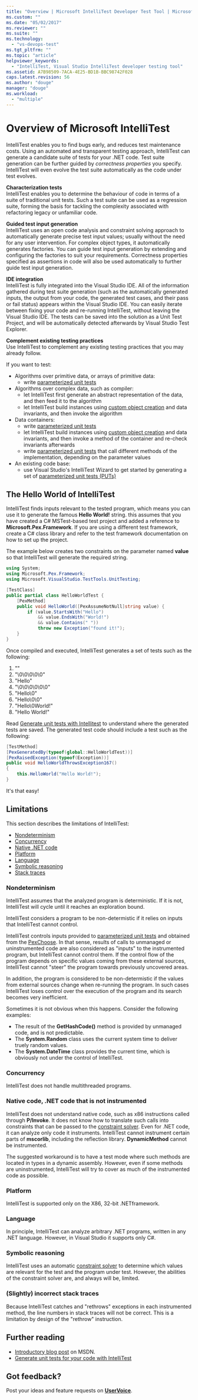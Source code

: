 ```yaml
---
title: "Overview | Microsoft IntelliTest Developer Test Tool | Microsoft Docs"
ms.custom: ""
ms.date: "05/02/2017"
ms.reviewer: ""
ms.suite: ""
ms.technology: 
  - "vs-devops-test"
ms.tgt_pltfrm: ""
ms.topic: "article"
helpviewer_keywords: 
  - "IntelliTest, Visual Studio IntelliTest developer testing tool"
ms.assetid: A7B98509-7ACA-4E25-BD1B-BBC98742F028
caps.latest.revision: 56
ms.author: "douge"
manager: "douge"
ms.workload: 
  - "multiple"
---
```

# Overview of Microsoft IntelliTest

IntelliTest enables you to find bugs early, and 
reduces test maintenance costs. Using an automated 
and transparent testing approach, IntelliTest can 
generate a candidate suite of tests for your .NET 
code. Test suite generation can be further guided by 
*correctness properties* you specify. IntelliTest 
will even evolve the test suite automatically as the 
code under test evolves.

**Characterization tests**  
IntelliTest enables you to determine the behaviour of 
code in terms of a suite of traditional unit tests. 
Such a test suite can be used as a regression suite, 
forming the basis for tackling the complexity 
associated with refactoring legacy or unfamiliar code.

**Guided test input generation**  
IntelliTest uses an open code analysis and constraint 
solving approach to automatically generate precise 
test input values; usually without the need for any 
user intervention. For complex object types, it 
automatically generates factories. You can guide test
input generation by extending and configuring the 
factories to suit your requirements. Correctness 
properties specified as assertions in code will also be 
used automatically to further guide test input 
generation.

**IDE integration**  
IntelliTest is fully integrated into the Visual 
Studio IDE. All of the information gathered during 
test suite generation (such as the automatically 
generated inputs, the output from your code, the
generated test cases, and their pass or fail status) 
appears within the Visual Studio IDE. You can easily
iterate between fixing your code and re-running 
IntelliTest, without leaving the Visual Studio IDE. 
The tests can be saved into the solution as a Unit 
Test Project, and will be automatically detected 
afterwards by Visual Studio Test Explorer.

**Complement existing testing practices**  
Use IntelliTest to complement any existing testing 
practices that you may already follow.

If you want to test:

* Algorithms over primitive data, or arrays of primitive data:
  * write [parameterized unit tests](test-generation.md#parameterized-unit-testing)
* Algorithms over complex data, such as compiler:
  * let IntelliTest first generate an abstract representation of the data, and then feed it to the algorithm
  * let IntelliTest build instances using [custom object creation](input-generation.md#objects) and data invariants, and then invoke the algorithm
* Data containers:
  * write [parameterized unit tests](test-generation.md#parameterized-unit-testing)
  * let IntelliTest build instances using [custom object creation](input-generation.md#objects) and data invariants, and then invoke a method of the container and re-check invariants afterwards
  * write [parameterized unit tests](test-generation.md#parameterized-unit-testing) that call different methods of the implementation, depending on the parameter values
* An existing code base:
  * use Visual Studio's IntelliTest Wizard to get started by generating a set of [parameterized unit tests (PUTs)](test-generation.md#parameterized-unit-testing)

<a name="hello-world"></a>
## The Hello World of IntelliTest

IntelliTest finds inputs relevant to the tested 
program, which means you can use it to generate the 
famous **Hello World!** string. this assumes that 
you have created a C# MSTest-based test project and 
added a reference to **Microsoft.Pex.Framework**. If 
you are using a different test framework, create a C#
class library and refer to the test framework documentation
on how to set up the project.

The example below creates two constraints on the 
parameter named **value** so that IntelliTest will 
generate the required string.

```csharp
using System;
using Microsoft.Pex.Framework; 
using Microsoft.VisualStudio.TestTools.UnitTesting; 

[TestClass]
public partial class HelloWorldTest {
    [PexMethod]
    public void HelloWorld([PexAssumeNotNull]string value) {
        if (value.StartsWith("Hello")
            && value.EndsWith("World!")
            && value.Contains(" "))
            throw new Exception("found it!");
    }
}
```

Once compiled and executed, IntelliTest generates a 
set of tests such as the following:

1. ""
2. "\0\0\0\0\0"
3. "Hello"
4. "\0\0\0\0\0\0"
5. "Hello\0"
6. "Hello\0\0"
7. "Hello\0World!"
8. "Hello World!"

Read [Generate unit tests with Intellitest](../../test/generate-unit-tests-for-your-code-with-intellitest.md) to understand where the generated tests are saved. The generated test code should include a test such as the following:

```csharp
[TestMethod]
[PexGeneratedBy(typeof(global::HelloWorldTest))]
[PexRaisedException(typeof(Exception))]
public void HelloWorldThrowsException167()
{
    this.HelloWorld("Hello World!");
}
```

It's that easy!

## <a name="limitations"></a> Limitations

This section describes the limitations of IntelliTest:

* [Nondeterminism](#nondeterminism)
* [Concurrency](#concurrency)
* [Native .NET code](#native-code)
* [Platform](#platform)
* [Language](#language)
* [Symbolic reasoning](#symbolic-reasoning)
* [Stack traces](#incorrect-stack)

<a name="nondeterminism"></a>
### Nondeterminism

IntelliTest assumes that the analyzed program is 
deterministic. If it is not, IntelliTest will cycle
until it reaches an exploration bound.

IntelliTest considers a program to be non-determistic
if it relies on inputs that IntelliTest cannot control.

IntelliTest controls inputs provided to 
[parameterized unit tests](test-generation.md#parameterized-unit-testing)
and obtained from the 
[PexChoose](static-helper-classes.md#pexchoose). 
In that sense, results of calls to unmanaged or 
uninstrumented code are also considered as "inputs" 
to the instrumented program, but IntelliTest cannot 
control them. If the control flow of the program 
depends on specific values coming from these external
sources, IntelliTest cannot "steer" the program 
towards previously uncovered areas. 

In addition, the
program is considered to be non-determistic if the 
values from external sources change when re-running 
the program. In such cases IntelliTest loses control 
over the execution of the program and its search 
becomes very inefficient.

Sometimes it is not obvious when this happens. 
Consider the following examples:

* The result of the **GetHashCode()** method is 
  provided by unmanaged code, and is not predictable.
* The **System.Random** class uses the current system 
  time to deliver truely random values.
* The **System.DateTime** class provides the current 
  time, which is obviously not under the control of 
  IntelliTest.

<a name="concurrency"></a>
### Concurrency

IntelliTest does not handle multithreaded programs.

<a name="native-code"></a>
### Native code, .NET code that is not instrumented

IntelliTest does not understand native code, such as 
x86 instructions called through **P/Invoke**. It does
not know how to translate such calls into constraints
that can be passed to the 
[constraint solver](input-generation.md#constraint-solver). 
Even for .NET code, it can analyze only code it 
instruments. IntelliTest cannot instrument certain 
parts of **mscorlib**, including the reflection 
library. **DynamicMethod** cannot be instrumented. 

The suggested workaround is to have a test mode 
where such methods are located in types in a dynamic 
assembly. However, even if some methods are uninstrumented, 
IntelliTest will try to cover as much of the 
instrumented code as possible.

<a name="platform"></a>
### Platform

IntelliTest is supported only on the X86, 32-bit .NETframework.

<a name="language"></a>
### Language

In principle, IntelliTest can analyze arbitrary .NET 
programs, written in any .NET language. However, in 
Visual Studio it supports only C#.

<a name="symbolic-reasoning"></a>
### Symbolic reasoning

IntelliTest uses an automatic 
[constraint solver](input-generation.md#constraint-solver)
to determine which values are relevant for the test 
and the program under test. However, the abilities of
the constraint solver are, and always will be, limited.

<a name="incorrect-stack"></a>
### (Slightly) incorrect stack traces

Because IntelliTest catches and "rethrows" exceptions
in each instrumented method, the line numbers in 
stack traces will not be correct. This is a limitation
by design of the "rethrow" instruction.

<a name="further-reading"></a>
## Further reading

* [Introductory blog post](https://blogs.msdn.microsoft.com/visualstudioalm/2014/11/19/introducing-smart-unit-tests/) on MSDN.
* [Generate unit tests for your code with IntelliTest](../../test/generate-unit-tests-for-your-code-with-intellitest.md)

## Got feedback?

Post your ideas and feature requests on 
**[UserVoice](https://visualstudio.uservoice.com/forums/121579-visual-studio-2015/category/157869-test-tools?query=IntelliTest)**.
